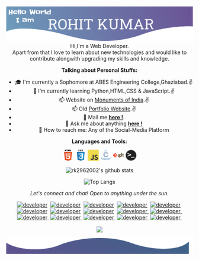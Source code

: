 <div style="text-align:center"><img src="readme_files/TOP.png" alt="Rohit Kumar"><div>
Hi,I'm a Web Developer.<br>Apart from that I love to learn about new technologies and would like to contribute alongwith upgrading my skills and knowledge.

**Talking about Personal Stuffs:**

- 🎓 I'm currently a Sophomore at ABES Engineering College,Ghaziabad.✌
- 🔎 I’m currently learning Python,HTML,CSS & JavaScript.✌
- 📫 Website on [Monuments of India](https://moi.rohitkumar.online).✌
- 📫 Old [Portfolio Website](https://old.rohitkumar.online).✌
- 💬 Mail me  [**here !**]( mailto:r.k2962002@gmail.com).
- 💬 Ask me about anything [**here !**](https://github.com/rk2962002/rk2962002/issues)
- 💬 How to reach me: Any of the Social-Media Platform <br>

**Languages and Tools:**

<code><img height="30" src="https://raw.githubusercontent.com/github/explore/80688e429a7d4ef2fca1e82350fe8e3517d3494d/topics/html/html.png"></code>
<code><img height="30" src="https://raw.githubusercontent.com/github/explore/80688e429a7d4ef2fca1e82350fe8e3517d3494d/topics/css/css.png"></code>
<code><img height="30" src="https://raw.githubusercontent.com/github/explore/80688e429a7d4ef2fca1e82350fe8e3517d3494d/topics/javascript/javascript.png"></code>
<code><img height="30" src="https://raw.githubusercontent.com/github/explore/80688e429a7d4ef2fca1e82350fe8e3517d3494d/topics/c/c.png"></code>
<code><img height="30" src="https://raw.githubusercontent.com/github/explore/80688e429a7d4ef2fca1e82350fe8e3517d3494d/topics/git/git.png"></code>
<code><img height="30" src="https://raw.githubusercontent.com/github/explore/80688e429a7d4ef2fca1e82350fe8e3517d3494d/topics/terminal/terminal.png"></code>

![rk2962002's github stats](https://github-readme-stats.vercel.app/api?username=rk-rohitkumar&show_icons=true&theme=Gradient)

![Top Langs](https://github-readme-stats.vercel.app/api/top-langs/?username=rk-rohitkumar&layout=compact)
<p align="center">
  <i>Let's connect and chat! Open to anything under the sun.</i>
  <p align="center">
   <a href="https://rebrand.ly/rk/github">
  <img  alt="developer" width="30px" src="https://cdn.jsdelivr.net/npm/simple-icons@v3/icons/github.svg" /></a>&nbsp;
  <a href="https://www.hackerrank.com/r_k2962002">
  <img  alt="developer" width="30px" src="https://cdn.jsdelivr.net/npm/simple-icons@4.7.0/icons/hackerrank.svg" /></a>&nbsp;
  <a href="https://www.hackerearth.com/@r_k2962002">
  <img  alt="developer" width="30px" src="https://cdn.jsdelivr.net/npm/simple-icons@4.7.0/icons/hackerearth.svg" /></a>&nbsp;
  <a href="https://codeforces.com/profile/r_k2962002">
  <img  alt="developer" width="30px" src="https://cdn.jsdelivr.net/npm/simple-icons@4.7.0/icons/codeforces.svg" /></a>&nbsp;
  <a href="https://www.codechef.com/users/r_k2962002">
  <img  alt="developer" width="30px" src="https://cdn.jsdelivr.net/npm/simple-icons@4.7.0/icons/codechef.svg" /></a>&nbsp;
  <a href="https://leetcode.com/r_k2962002/">
  <img  alt="developer" width="30px" src="https://cdn.jsdelivr.net/npm/simple-icons@4.7.0/icons/leetcode.svg" /></a>&nbsp;
  <a href="https://stackoverflow.com/users/13761059/rk-rohitkumar">
  <img  alt="developer" width="30px" src="https://cdn.jsdelivr.net/npm/simple-icons@4.7.0/icons/stackoverflow.svg" /></a>&nbsp;
    <a href="https://auth.geeksforgeeks.org/user/rk2962002/profile">
  <img  alt="developer" width="30px" src="https://cdn.jsdelivr.net/npm/simple-icons@4.7.0/icons/geeksforgeeks.svg" /></a>&nbsp;

    
    
  <a href="mailto:r.k2962002@gmail.com">
  <img  alt="developer" width="30px" src="https://cdn.jsdelivr.net/npm/simple-icons@4.7.0/icons/gmail.svg" />&nbsp;</a>
  <a href="https://rebrand.ly/rk/facebook">
  <img alt="developer" width="30px" src="https://cdn.jsdelivr.net/npm/simple-icons@v3/icons/facebook.svg" />&nbsp;</a>
  <a href="https://rebrand.ly/rk/twitter">
  <img  alt="developer" width="30px" src="https://cdn.jsdelivr.net/npm/simple-icons@v3/icons/twitter.svg" />&nbsp;</a>
  <a href="https://rebrand.ly/rk/linkedin">
  <img  alt="developer" width="30px" src="https://cdn.jsdelivr.net/npm/simple-icons@v3/icons/linkedin.svg" />&nbsp;</a>
  <a href="https://rebrand.ly/rk/instagram">
  <img  alt="developer" width="30px" src="https://cdn.jsdelivr.net/npm/simple-icons@v3/icons/instagram.svg" />&nbsp;</a>
  <a href="https://rebrand.ly/rk/discord">
  <img  alt="developer" width="30px" src="https://cdn.jsdelivr.net/npm/simple-icons@v3/icons/discord.svg" />&nbsp;</a>
  <a href="https://rebrand.ly/rk/whatapp">
  <img  alt="developer" width="30px" src="https://cdn.jsdelivr.net/npm/simple-icons@v3/icons/whatsapp.svg" />&nbsp;</a>
  </p>

  <p align="center">
    <a href="http://hits.dwyl.com/rk-rohitkumar/rk-rohitkumar">
      <img align="center" src="http://hits.dwyl.com/rk-rohitkumar/rk-rohitkumar.svg">
    </a>
  </p>
</p>

<div style="text-align:center"><img src="readme_files/BOTTOM.png" alt="Rohit Kumar">
